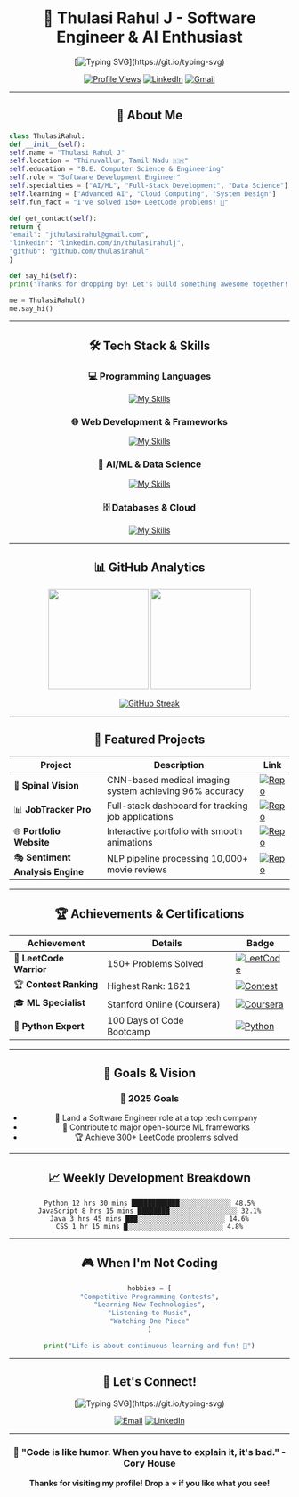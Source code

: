 # <div align="center">🚀 Thulasi Rahul J - Software Engineer & AI Enthusiast</div>

<div align="center">

[![Typing SVG](https://readme-typing-svg.demolab.com?font=Fira+Code&size=30&duration=3000&pause=1000&color=00D9FF&center=true&vCenter=true&multiline=true&repeat=false&width=800&height=200&lines=Welcome+to+my+GitHub+Profile!;I'm+a+Software+Development+Engineer;Passionate+about+AI+%26+Full-Stack+Development;Building+scalable+solutions+with+Python+%26+Java;Let's+create+something+amazing+together!)](https://git.io/typing-svg)

</div>

<div align="center">

[![Profile Views](https://komarev.com/ghpvc/?username=thulasirahul&label=Profile%20views&color=0e75b6&style=flat)](https://github.com/thulasirahul)
[![LinkedIn](https://img.shields.io/badge/-LinkedIn-blue?style=flat-square&logo=Linkedin&logoColor=white&link=https://www.linkedin.com/in/thulasirahulj/)](https://www.linkedin.com/in/thulasirahulj/)
[![Gmail](https://img.shields.io/badge/-Gmail-c14438?style=flat-square&logo=Gmail&logoColor=white&link=mailto:jthulasirahul@gmail.com)](mailto:jthulasirahul@gmail.com)

</div>

---

## <div align="center">🎯 About Me</div>

```python
class ThulasiRahul:
def __init__(self):
self.name = "Thulasi Rahul J"
self.location = "Thiruvallur, Tamil Nadu 🇮🇳"
self.education = "B.E. Computer Science & Engineering"
self.role = "Software Development Engineer"
self.specialties = ["AI/ML", "Full-Stack Development", "Data Science"]
self.learning = ["Advanced AI", "Cloud Computing", "System Design"]
self.fun_fact = "I've solved 150+ LeetCode problems! 💪"

def get_contact(self):
return {
"email": "jthulasirahul@gmail.com",
"linkedin": "linkedin.com/in/thulasirahulj",
"github": "github.com/thulasirahul"
}

def say_hi(self):
print("Thanks for dropping by! Let's build something awesome together! 🚀")

me = ThulasiRahul()
me.say_hi()
```

---

## <div align="center">🛠️ Tech Stack & Skills</div>

<div align="center">

### 💻 Programming Languages
[![My Skills](https://skillicons.dev/icons?i=python,java,c,js,html,css,sql)](https://skillicons.dev)

### 🌐 Web Development & Frameworks
[![My Skills](https://skillicons.dev/icons?i=react,nodejs,django,tailwind)](https://skillicons.dev)

### 🤖 AI/ML & Data Science
[![My Skills](https://skillicons.dev/icons?i=tensorflow,pytorch,sklearn)](https://skillicons.dev)

### 🗄️ Databases & Cloud
[![My Skills](https://skillicons.dev/icons?i=mysql,mongodb,firebase,docker,git,github)](https://skillicons.dev)

</div>

---

## <div align="center">📊 GitHub Analytics</div>

<div align="center">

<img height="180em" src="https://github-readme-stats.vercel.app/api?username=thulasirahul&show_icons=true&count_private=true&theme=tokyonight&hide_border=true&bg_color=0D1117" />
<img height="180em" src="https://github-readme-stats.vercel.app/api/top-langs/?username=thulasirahul&layout=compact&theme=tokyonight&hide_border=true&bg_color=0D1117" />

</div>

<div align="center">

[![GitHub Streak](https://streak-stats.demolab.com/?user=thulasirahul&theme=tokyonight&hide_border=true&background=0D1117)](https://git.io/streak-stats)

</div>

---

## <div align="center">🚀 Featured Projects</div>

<div align="center">

| Project | Description | Link |
|---------|-------------|------|
| 🧠 **Spinal Vision** | CNN-based medical imaging system achieving 96% accuracy | [![Repo](https://img.shields.io/badge/GitHub-Spinal%20Vision-black?style=for-the-badge&logo=github)](https://github.com/thulasirahul/stenosis-detection-cnn) |
| 📊 **JobTracker Pro** | Full-stack dashboard for tracking job applications | [![Repo](https://img.shields.io/badge/GitHub-JobTracker%20Pro-black?style=for-the-badge&logo=github)](https://github.com/thulasirahul/jobtracker-pro) |
| 🌐 **Portfolio Website** | Interactive portfolio with smooth animations | [![Repo](https://img.shields.io/badge/GitHub-Portfolio-black?style=for-the-badge&logo=github)](https://github.com/thulasirahul/thulasi-portfolio) |
| 🎭 **Sentiment Analysis Engine** | NLP pipeline processing 10,000+ movie reviews | [![Repo](https://img.shields.io/badge/GitHub-Sentiment%20Engine-black?style=for-the-badge&logo=github)](https://github.com/thulasirahul/Sentiment-Analysis-of-Movie-Reviews-IMDB-NLP-Project) |

</div>


---

## <div align="center">🏆 Achievements & Certifications</div>

<div align="center">

| Achievement | Details | Badge |
|--------------------------|-------------------------------------|---------------------------------------------------------------------------------------|
| 🎯 **LeetCode Warrior** | 150+ Problems Solved | [![LeetCode](https://img.shields.io/badge/LeetCode-150%2B-orange?style=for-the-badge&logo=leetcode)](https://leetcode.com/jthulasirahul) |
| 🏆 **Contest Ranking** | Highest Rank: 1621 | [![Contest](https://img.shields.io/badge/Rank-1621-gold?style=for-the-badge)](https://leetcode.com/jthulasirahul) |
| 🎓 **ML Specialist** | Stanford Online (Coursera) | [![Coursera](https://img.shields.io/badge/Coursera-ML%20Certified-blue?style=for-the-badge&logo=coursera)](https://www.coursera.org/account/accomplishments/specialization/K4OH2HMS16FZ) |
| 🐍 **Python Expert** | 100 Days of Code Bootcamp | [![Python](https://img.shields.io/badge/Python-Expert-green?style=for-the-badge&logo=python)](https://www.udemy.com/certificate/UC-ab30f483-5732-42d6-a6a1-0e33f241b454/) |

</div>

---

## <div align="center">🎯 Goals & Vision</div>

<div align="center">

### 🎯 2025 Goals
- 🏢 Land a Software Engineer role at a top tech company
- 🌟 Contribute to major open-source ML frameworks
- 🏆 Achieve 300+ LeetCode problems solved

</div>

---

## <div align="center">📈 Weekly Development Breakdown</div>

<div align="center">

<!--START_SECTION:waka-->
```text
Python 12 hrs 30 mins ████████████░░░░░░░░░░░░░ 48.5%
JavaScript 8 hrs 15 mins ████████░░░░░░░░░░░░░░░░░ 32.1%
Java 3 hrs 45 mins ███░░░░░░░░░░░░░░░░░░░░░░ 14.6%
CSS 1 hr 15 mins █░░░░░░░░░░░░░░░░░░░░░░░░ 4.8%
```
<!--END_SECTION:waka-->

</div>

---

## <div align="center">🎮 When I'm Not Coding</div>

<div align="center">

```python
hobbies = [
"Competitive Programming Contests",
"Learning New Technologies",
"Listening to Music",
"Watching One Piece"
]

print("Life is about continuous learning and fun! 🚀")
```

</div>

---

## <div align="center">💬 Let's Connect!</div>

<div align="center">

[![Typing SVG](https://readme-typing-svg.demolab.com?font=Fira+Code&size=20&duration=2000&pause=500&color=00D9FF&center=true&vCenter=true&width=600&lines=Always+open+to+collaborate!;Let's+build+something+amazing+together!)](https://git.io/typing-svg)

[![Email](https://img.shields.io/badge/Email-jthulasirahul%40gmail.com-red?style=for-the-badge&logo=gmail&logoColor=white)](mailto:jthulasirahul@gmail.com)
[![LinkedIn](https://img.shields.io/badge/LinkedIn-Connect-blue?style=for-the-badge&logo=linkedin&logoColor=white)](https://www.linkedin.com/in/thulasirahulj/)

</div>

---

<div align="center">

### 🌟 "Code is like humor. When you have to explain it, it's bad." - Cory House

**Thanks for visiting my profile! Drop a ⭐ if you like what you see!**

</div>
